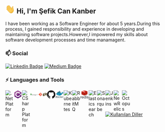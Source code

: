 ## <img src="https://raw.githubusercontent.com/ABSphreak/ABSphreak/master/gifs/Hi.gif" width="30px" /> Hi, I'm Şefik Can Kanber
I have been working as a Software Engineer for about 5 years.During this process, I gained responsibility and experience in developing and maintaining software projects.However,I impowered my skills about software development processes and time manamagent.

### 📫 Social
[![Linkedin Badge](https://img.shields.io/badge/-sefikcankanber-blue?style=flat-square&logo=Linkedin&logoColor=white&link=https://www.linkedin.com/in/şefik-can-kanber-a1b1a398/)](https://www.linkedin.com/in/şefik-can-kanber-a1b1a398/) [![Medium Badge](https://img.shields.io/badge/-sefikcankanber-black?style=flat-square&labelColor=black&logo=Medium&link=https://sefikcankaner.medium.com/)](https://sefikcankanber.medium.com/)

### ⚡ Languages and Tools
  <img align="left" alt=".Net Platform" width="26px" src="https://avatars2.githubusercontent.com/u/9141961?s=200&v=4" />
  <img align="left" alt="CSharp Platform" width="26px" src="https://raw.githubusercontent.com/devicons/devicon/master/icons/csharp/csharp-original.svg" />
  <img align="left" alt="CSharp Platform" width="26px" src="https://user-images.githubusercontent.com/27498814/109383841-4b92c880-78fa-11eb-8848-185b6502e0c1.png" />
  <img align="left" alt="MongoDB" width="26px" src="https://raw.githubusercontent.com/github/explore/80688e429a7d4ef2fca1e82350fe8e3517d3494d/topics/mongodb/mongodb.png" />
  <img align="left" alt="Git" width="26px" src="https://raw.githubusercontent.com/github/explore/80688e429a7d4ef2fca1e82350fe8e3517d3494d/topics/git/git.png" />
  <img align="left" alt="GitHub" width="26px" src="https://raw.githubusercontent.com/github/explore/78df643247d429f6cc873026c0622819ad797942/topics/github/github.png" />
  <img align="left" alt="Docker" width="26px" src="https://raw.githubusercontent.com/devicons/devicon/master/icons/docker/docker-original-wordmark.svg" />
  <img align="left" alt="Kubernetes" width="26px" src="https://www.vectorlogo.zone/logos/kubernetes/kubernetes-icon.svg" />
  <img align="left" alt="RabbitMQ" width="26px" src="https://www.vectorlogo.zone/logos/rabbitmq/rabbitmq-icon.svg" />
  <img align="left" alt="Redis" width="26px" src="https://raw.githubusercontent.com/devicons/devicon/master/icons/redis/redis-original-wordmark.svg" />
  <img align="left" alt="Elasticsearch" width="26px" src="https://images.contentstack.io/v3/assets/bltefdd0b53724fa2ce/blt5d10f3a91df97d15/5c30744829d13af10bc2abd4/logo-elastic-vertical-reverse.svg" />
  <img align="left" alt="Sonarqube" width="26px" src="https://docs.sonarqube.org/latest/images/SonarQubeIcon.svg" />
  <img align="left" alt="Jenkins" width="26px" src="https://upload.wikimedia.org/wikipedia/commons/thumb/e/e3/Jenkins_logo_with_title.svg/375px-Jenkins_logo_with_title.svg.png" />
  <img align="left" alt="NewRelic" width="26px" src="https://scontent.fist6-2.fna.fbcdn.net/v/t1.18169-1/p200x200/11535668_10153435731107495_866121093981217291_n.png?_nc_cat=100&ccb=1-5&_nc_sid=1eb0c7&_nc_ohc=jlQNOZgLQaYAX-afGTb&_nc_ht=scontent.fist6-2.fna&oh=ff38ebb15ea578b090902242c8065287&oe=618CD459" />
    <img align="left" alt="Octopus" width="26px" src="https://www.datocms-assets.com/2885/1616114481-octopusdeploy-boldlogo-2lines-rgb-digital.svg" />
<!-- ![Github Stats](https://github-readme-stats.vercel.app/api?username=Sefikcan&count_private=true&show_icons=true&include_all_commits=true) -->

[![Kullanılan Diller](https://github-readme-stats.vercel.app/api/top-langs/?username=Sefikcan&layout=compact&langs_count=10&hide=html,smarty,javascript)](https://github-readme-stats.vercel.app/api/top-langs/?username=Sefikcan&layout=compact&langs_count=10&hide=html,smarty,javascript)

